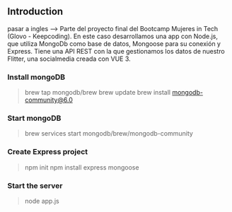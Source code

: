 ## Introduction
pasar a ingles -->  Parte del proyecto final del Bootcamp Mujeres in Tech (Glovo - Keepcoding). En este caso desarrollamos una app con Node.js, que utiliza MongoDb como base de datos, Mongoose para su conexión y Express. Tiene una API REST con la que gestionamos los datos de nuestro Flitter, una socialmedia creada con VUE 3.


### Install mongoDB
> brew tap mongodb/brew
> brew update
> brew install mongodb-community@6.0


### Start mongoDB
>  brew services start mongodb/brew/mongodb-community


### Create Express project
> npm init
> npm install express mongoose

### Start the server
> node app.js


